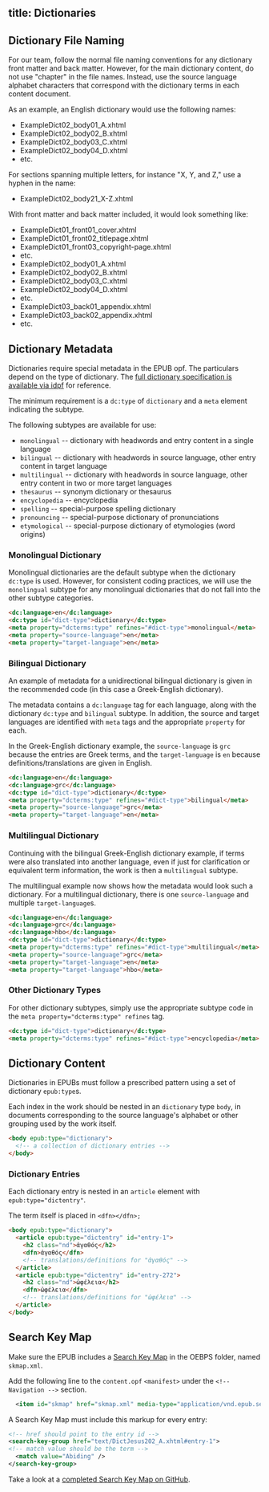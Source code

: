 title: Dictionaries
---

## Dictionary File Naming

For our team, follow the normal file naming conventions for any dictionary front matter and back matter. However, for the main dictionary content, do not use "chapter" in the file names. Instead, use the source language alphabet characters that correspond with the dictionary terms in each content document.

As an example, an English dictionary would use the following names:

* ExampleDict02\_body01\_A.xhtml
* ExampleDict02\_body02\_B.xhtml
* ExampleDict02\_body03\_C.xhtml
* ExampleDict02\_body04\_D.xhtml
* etc.

For sections spanning multiple letters, for instance "X, Y, and Z," use a hyphen in the name:

* ExampleDict02\_body21\_X-Z.xhtml


With front matter and back matter included, it would look something like:

* ExampleDict01\_front01\_cover.xhtml
* ExampleDict01\_front02\_titlepage.xhtml
* ExampleDict01\_front03\_copyright-page.xhtml
* etc.
* ExampleDict02\_body01\_A.xhtml
* ExampleDict02\_body02\_B.xhtml
* ExampleDict02\_body03\_C.xhtml
* ExampleDict02\_body04\_D.xhtml
* etc.
* ExampleDict03\_back01\_appendix.xhtml
* ExampleDict03\_back02\_appendix.xhtml
* etc.

## Dictionary Metadata

Dictionaries require special metadata in the EPUB opf. The particulars depend on the type of dictionary. The [full dictionary specification is available via idpf](http://www.idpf.org/epub/dict/epub-dict.html) for reference.

The minimum requirement is a `dc:type` of `dictionary` and a `meta` element indicating the subtype.

The following subtypes are available for use:

* `monolingual` -- dictionary with headwords and entry content in a single language
* `bilingual` -- dictionary with headwords in source language, other entry content in target language
* `multilingual` -- dictionary with headwords in source language, other entry content in two or more target languages
* `thesaurus` -- synonym dictionary or thesaurus
* `encyclopedia` -- encyclopedia
* `spelling` -- special-purpose spelling dictionary
* `pronouncing` -- special-purpose dictionary of pronunciations
* `etymological` -- special-purpose dictionary of etymologies (word origins)

### Monolingual Dictionary

Monolingual dictionaries are the default subtype when the dictionary `dc:type` is used. However, for consistent coding practices, we will use the `monolingual` subtype for any monolingual dictionaries that do not fall into the other subtype categories.

```html
<dc:language>en</dc:language>
<dc:type id="dict-type">dictionary</dc:type>
<meta property="dcterms:type" refines="#dict-type">monolingual</meta>
<meta property="source-language">en</meta>
<meta property="target-language">en</meta>
```

### Bilingual Dictionary

An example of metadata for a unidirectional bilingual dictionary is given in the recommended code (in this case a Greek-English dictionary).

The metadata contains a `dc:language` tag for each language, along with the dictionary `dc:type` and `bilingual` subtype. In addition, the source and target languages are identified with `meta` tags and the appropriate `property` for each.

In the Greek-English dictionary example, the `source-language` is `grc` because the entries are Greek terms, and the `target-language` is `en` because definitions/translations are given in English.

```html
<dc:language>en</dc:language>
<dc:language>grc</dc:language>
<dc:type id="dict-type">dictionary</dc:type>
<meta property="dcterms:type" refines="#dict-type">bilingual</meta>
<meta property="source-language">grc</meta>
<meta property="target-language">en</meta>
```

### Multilingual Dictionary

Continuing with the bilingual Greek-English dictionary example, if terms were also translated into another language, even if just for clarification or equivalent term information, the work is then a `multilingual` subtype.

The multilingual example now shows how the metadata would look such a dictionary. For a multilingual dictionary, there is one `source-language` and multiple `target-language`s.

```html
<dc:language>en</dc:language>
<dc:language>grc</dc:language>
<dc:language>hbo</dc:language>
<dc:type id="dict-type">dictionary</dc:type>
<meta property="dcterms:type" refines="#dict-type">multilingual</meta>
<meta property="source-language">grc</meta>
<meta property="target-language">en</meta>
<meta property="target-language">hbo</meta>
```

### Other Dictionary Types

For other dictionary subtypes, simply use the appropriate subtype code in the `meta property="dcterms:type" refines` tag.

```html
<dc:type id="dict-type">dictionary</dc:type>
<meta property="dcterms:type" refines="#dict-type">encyclopedia</meta>
```

## Dictionary Content

Dictionaries in EPUBs must follow a prescribed pattern using a set of dictionary `epub:type`s.

Each index in the work should be nested in an `dictionary` type `body`, in documents corresponding to the source language's alphabet or other grouping used by the work itself.

```html
<body epub:type="dictionary">
  <!-- a collection of dictionary entries -->
</body>
```

### Dictionary Entries

Each dictionary entry is nested in an `article` element with `epub:type="dictentry"`.

The term itself is placed in `<dfn></dfn>;`

```html
<body epub:type="dictionary">
  <article epub:type="dictentry" id="entry-1">
    <h2 class="nd">ἀγαθός</h2>
    <dfn>ἀγαθός</dfn>
    <!-- translations/definitions for "ἀγαθός" -->
  </article>
  <article epub:type="dictentry" id="entry-272">
    <h2 class="nd">ὠφέλεια</h2>
    <dfn>ὠφέλεια</dfn>
    <!-- translations/definitions for "ὠφέλεια" -->
  </article>
</body>
```

## Search Key Map

Make sure the EPUB includes a [Search Key Map](http://www.idpf.org/epub/dict/#sec-2.4) in the OEBPS folder, named `skmap.xml`.

Add the following line to the `content.opf` `<manifest>` under the `<!-- Navigation -->` section.

```xml
  <item id="skmap" href="skmap.xml" media-type="application/vnd.epub.search-key-map+xml" properties="search-key-map dictionary" />
```

A Search Key Map must include this markup for every entry:

```xml
<!-- href should point to the entry id -->
<search-key-group href="text/DictJesus202_A.xhtml#entry-1">
<!-- match value should be the term -->
  <match value="Abiding" />
</search-key-group>
```

Take a look at a [completed Search Key Map on GitHub](https://github.com/bhdirect-ebooks/9781462766512/blob/master/OEBPS/skmap.xml).
